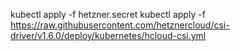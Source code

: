 kubectl apply -f hetzner.secret
kubectl apply -f https://raw.githubusercontent.com/hetznercloud/csi-driver/v1.6.0/deploy/kubernetes/hcloud-csi.yml

